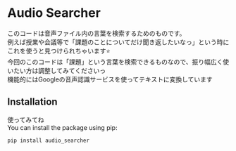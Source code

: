 # Audio Searcher

このコードは音声ファイル内の言葉を検索するためのものです。  
例えば授業や会議等で「課題のことについてだけ聞き返したいなっ」という時にこれを使うと見つけられちゃいます⭐️  
今回のこのコードは「課題」という言葉を検索できるものなので、振り幅広く使いたい方は調整してみてくださいっ  
機能的にはGoogleの音声認識サービスを使ってテキストに変換しています

## Installation

使ってみてね  
You can install the package using pip:

```sh
pip install audio_searcher

